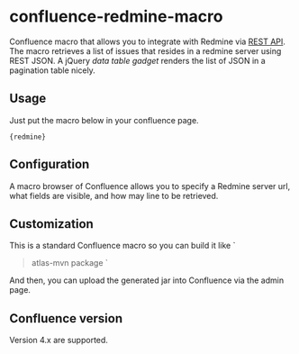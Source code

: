 # confluence-redmine-macro


Confluence macro that allows you to integrate with Redmine via [REST API].
The macro retrieves a list of issues that resides in a redmine server using REST JSON.
A jQuery *data table gadget* renders the list of JSON in a pagination table nicely.

## Usage

Just put the macro below in your confluence page.

`
{redmine}
`

## Configuration


A macro browser of Confluence allows you to specify a Redmine server url, 
what fields are visible, and how may line to be retrieved.

## Customization


This is a standard Confluence macro so you can build it like
`
> atlas-mvn package
`

And then, you can upload the generated jar into Confluence via the admin page.

## Confluence version


Version 4.x are supported.



[REST API]:http://www.redmine.org/projects/redmine/wiki/Rest_api